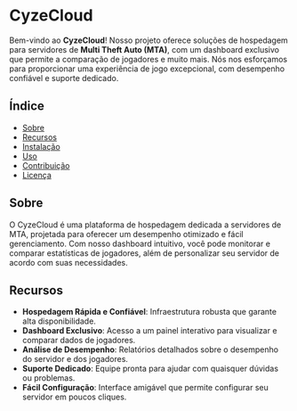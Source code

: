 # CyzeCloud

Bem-vindo ao **CyzeCloud**! Nosso projeto oferece soluções de hospedagem para servidores de **Multi Theft Auto (MTA)**, com um dashboard exclusivo que permite a comparação de jogadores e muito mais. Nós nos esforçamos para proporcionar uma experiência de jogo excepcional, com desempenho confiável e suporte dedicado.

## Índice

- [Sobre](#sobre)
- [Recursos](#recursos)
- [Instalação](#instalação)
- [Uso](#uso)
- [Contribuição](#contribuição)
- [Licença](#licença)

## Sobre

O CyzeCloud é uma plataforma de hospedagem dedicada a servidores de MTA, projetada para oferecer um desempenho otimizado e fácil gerenciamento. Com nosso dashboard intuitivo, você pode monitorar e comparar estatísticas de jogadores, além de personalizar seu servidor de acordo com suas necessidades.

## Recursos

- **Hospedagem Rápida e Confiável**: Infraestrutura robusta que garante alta disponibilidade.
- **Dashboard Exclusivo**: Acesso a um painel interativo para visualizar e comparar dados de jogadores.
- **Análise de Desempenho**: Relatórios detalhados sobre o desempenho do servidor e dos jogadores.
- **Suporte Dedicado**: Equipe pronta para ajudar com quaisquer dúvidas ou problemas.
- **Fácil Configuração**: Interface amigável que permite configurar seu servidor em poucos cliques.
